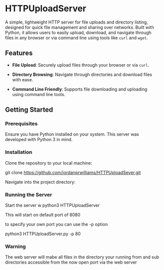 # HTTPUploadServer



A simple, lightweight HTTP server for file uploads and directory listing, designed for quick file management and sharing over networks. Built with Python, it allows users to easily upload, download, and navigate through files in any browser or via command line using tools like `curl` and `wget`.



## Features



- **File Upload**: Securely upload files through your browser or via `curl`.

- **Directory Browsing**: Navigate through directories and download files with ease.

- **Command Line Friendly**: Supports file downloading and uploading using command line tools.



## Getting Started



### Prerequisites



Ensure you have Python installed on your system. This server was developed with Python 3 in mind.



### Installation



Clone the repository to your local machine:

git clone https://github.com/jordanprwilliams/HTTPUploadSever.git


Navigate into the project directory:


### Running the Server

Start the server w
python3 HTTPUploadServer

This will start on default port of 8080

to specify your own port you can use the -p option

python3 HTTPUploadServer.py -p 80

### Warning

The web server will mabe all files in the directory your running from and sub directories accessible from the now open port via the web server
